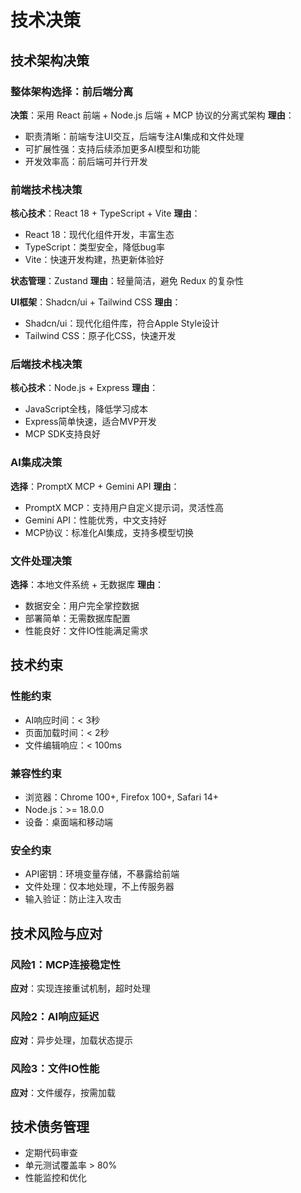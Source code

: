 # 技术决策

## 技术架构决策

### 整体架构选择：前后端分离
**决策**：采用 React 前端 + Node.js 后端 + MCP 协议的分离式架构
**理由**：
- 职责清晰：前端专注UI交互，后端专注AI集成和文件处理
- 可扩展性强：支持后续添加更多AI模型和功能
- 开发效率高：前后端可并行开发

### 前端技术栈决策
**核心技术**：React 18 + TypeScript + Vite
**理由**：
- React 18：现代化组件开发，丰富生态
- TypeScript：类型安全，降低bug率
- Vite：快速开发构建，热更新体验好

**状态管理**：Zustand
**理由**：轻量简洁，避免 Redux 的复杂性

**UI框架**：Shadcn/ui + Tailwind CSS
**理由**：
- Shadcn/ui：现代化组件库，符合Apple Style设计
- Tailwind CSS：原子化CSS，快速开发

### 后端技术栈决策
**核心技术**：Node.js + Express
**理由**：
- JavaScript全栈，降低学习成本
- Express简单快速，适合MVP开发
- MCP SDK支持良好

### AI集成决策
**选择**：PromptX MCP + Gemini API
**理由**：
- PromptX MCP：支持用户自定义提示词，灵活性高
- Gemini API：性能优秀，中文支持好
- MCP协议：标准化AI集成，支持多模型切换

### 文件处理决策
**选择**：本地文件系统 + 无数据库
**理由**：
- 数据安全：用户完全掌控数据
- 部署简单：无需数据库配置
- 性能良好：文件IO性能满足需求

## 技术约束

### 性能约束
- AI响应时间：< 3秒
- 页面加载时间：< 2秒
- 文件编辑响应：< 100ms

### 兼容性约束
- 浏览器：Chrome 100+, Firefox 100+, Safari 14+
- Node.js：>= 18.0.0
- 设备：桌面端和移动端

### 安全约束
- API密钥：环境变量存储，不暴露给前端
- 文件处理：仅本地处理，不上传服务器
- 输入验证：防止注入攻击

## 技术风险与应对

### 风险1：MCP连接稳定性
**应对**：实现连接重试机制，超时处理

### 风险2：AI响应延迟
**应对**：异步处理，加载状态提示

### 风险3：文件IO性能
**应对**：文件缓存，按需加载

## 技术债务管理
- 定期代码审查
- 单元测试覆盖率 > 80%
- 性能监控和优化
